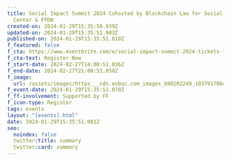 ```yaml
---
title: Social Impact Summit 2024 Cohosted by Blockchain Law for Social Good
  Center & FFDW
created-on: 2024-01-29T15:35:50.939Z
updated-on: 2024-01-29T15:35:51.003Z
published-on: 2024-01-29T15:35:51.019Z
f_featured: false
f_cta: https://www.eventbrite.com/e/social-impact-summit-2024-tickets-758076215367
f_cta-text: Register Now
f_start-date: 2024-02-27T14:00:51.036Z
f_end-date: 2024-02-27T21:00:51.050Z
f_image:
  url: /assets/images/https___cdn.evbuc.com_images_680202249_1037917064043_1_original.png
f_event-date: 2024-01-29T15:35:51.070Z
f_ff-involvement: Supported by FF
f_icon-type: Register
tags: events
layout: "[events].html"
date: 2024-01-29T15:35:51.081Z
seo:
  noindex: false
  twitter:title: summary
  twitter:card: summary
---
```

